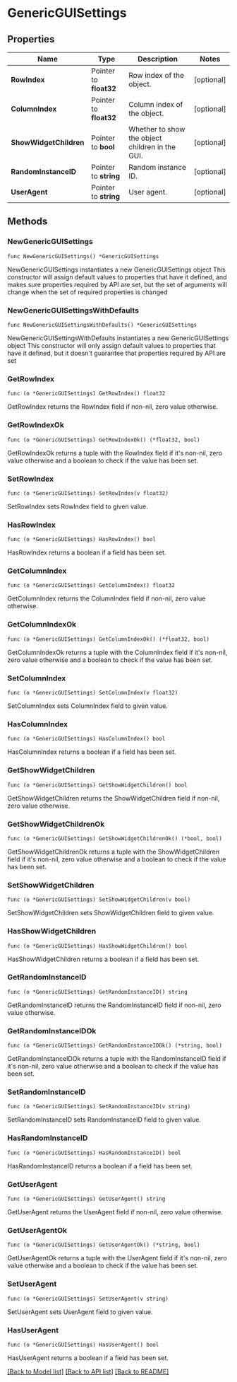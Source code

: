 # GenericGUISettings

## Properties

Name | Type | Description | Notes
------------ | ------------- | ------------- | -------------
**RowIndex** | Pointer to **float32** | Row index of the object. | [optional] 
**ColumnIndex** | Pointer to **float32** | Column index of the object. | [optional] 
**ShowWidgetChildren** | Pointer to **bool** | Whether to show the object children in the GUI. | [optional] 
**RandomInstanceID** | Pointer to **string** | Random instance ID. | [optional] 
**UserAgent** | Pointer to **string** | User agent. | [optional] 

## Methods

### NewGenericGUISettings

`func NewGenericGUISettings() *GenericGUISettings`

NewGenericGUISettings instantiates a new GenericGUISettings object
This constructor will assign default values to properties that have it defined,
and makes sure properties required by API are set, but the set of arguments
will change when the set of required properties is changed

### NewGenericGUISettingsWithDefaults

`func NewGenericGUISettingsWithDefaults() *GenericGUISettings`

NewGenericGUISettingsWithDefaults instantiates a new GenericGUISettings object
This constructor will only assign default values to properties that have it defined,
but it doesn't guarantee that properties required by API are set

### GetRowIndex

`func (o *GenericGUISettings) GetRowIndex() float32`

GetRowIndex returns the RowIndex field if non-nil, zero value otherwise.

### GetRowIndexOk

`func (o *GenericGUISettings) GetRowIndexOk() (*float32, bool)`

GetRowIndexOk returns a tuple with the RowIndex field if it's non-nil, zero value otherwise
and a boolean to check if the value has been set.

### SetRowIndex

`func (o *GenericGUISettings) SetRowIndex(v float32)`

SetRowIndex sets RowIndex field to given value.

### HasRowIndex

`func (o *GenericGUISettings) HasRowIndex() bool`

HasRowIndex returns a boolean if a field has been set.

### GetColumnIndex

`func (o *GenericGUISettings) GetColumnIndex() float32`

GetColumnIndex returns the ColumnIndex field if non-nil, zero value otherwise.

### GetColumnIndexOk

`func (o *GenericGUISettings) GetColumnIndexOk() (*float32, bool)`

GetColumnIndexOk returns a tuple with the ColumnIndex field if it's non-nil, zero value otherwise
and a boolean to check if the value has been set.

### SetColumnIndex

`func (o *GenericGUISettings) SetColumnIndex(v float32)`

SetColumnIndex sets ColumnIndex field to given value.

### HasColumnIndex

`func (o *GenericGUISettings) HasColumnIndex() bool`

HasColumnIndex returns a boolean if a field has been set.

### GetShowWidgetChildren

`func (o *GenericGUISettings) GetShowWidgetChildren() bool`

GetShowWidgetChildren returns the ShowWidgetChildren field if non-nil, zero value otherwise.

### GetShowWidgetChildrenOk

`func (o *GenericGUISettings) GetShowWidgetChildrenOk() (*bool, bool)`

GetShowWidgetChildrenOk returns a tuple with the ShowWidgetChildren field if it's non-nil, zero value otherwise
and a boolean to check if the value has been set.

### SetShowWidgetChildren

`func (o *GenericGUISettings) SetShowWidgetChildren(v bool)`

SetShowWidgetChildren sets ShowWidgetChildren field to given value.

### HasShowWidgetChildren

`func (o *GenericGUISettings) HasShowWidgetChildren() bool`

HasShowWidgetChildren returns a boolean if a field has been set.

### GetRandomInstanceID

`func (o *GenericGUISettings) GetRandomInstanceID() string`

GetRandomInstanceID returns the RandomInstanceID field if non-nil, zero value otherwise.

### GetRandomInstanceIDOk

`func (o *GenericGUISettings) GetRandomInstanceIDOk() (*string, bool)`

GetRandomInstanceIDOk returns a tuple with the RandomInstanceID field if it's non-nil, zero value otherwise
and a boolean to check if the value has been set.

### SetRandomInstanceID

`func (o *GenericGUISettings) SetRandomInstanceID(v string)`

SetRandomInstanceID sets RandomInstanceID field to given value.

### HasRandomInstanceID

`func (o *GenericGUISettings) HasRandomInstanceID() bool`

HasRandomInstanceID returns a boolean if a field has been set.

### GetUserAgent

`func (o *GenericGUISettings) GetUserAgent() string`

GetUserAgent returns the UserAgent field if non-nil, zero value otherwise.

### GetUserAgentOk

`func (o *GenericGUISettings) GetUserAgentOk() (*string, bool)`

GetUserAgentOk returns a tuple with the UserAgent field if it's non-nil, zero value otherwise
and a boolean to check if the value has been set.

### SetUserAgent

`func (o *GenericGUISettings) SetUserAgent(v string)`

SetUserAgent sets UserAgent field to given value.

### HasUserAgent

`func (o *GenericGUISettings) HasUserAgent() bool`

HasUserAgent returns a boolean if a field has been set.


[[Back to Model list]](../README.md#documentation-for-models) [[Back to API list]](../README.md#documentation-for-api-endpoints) [[Back to README]](../README.md)


